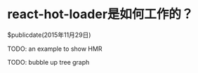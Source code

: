 # react-hot-loader是如何工作的？
$publicdate(2015年11月29日)

TODO: an example to show HMR

TODO: bubble up tree graph